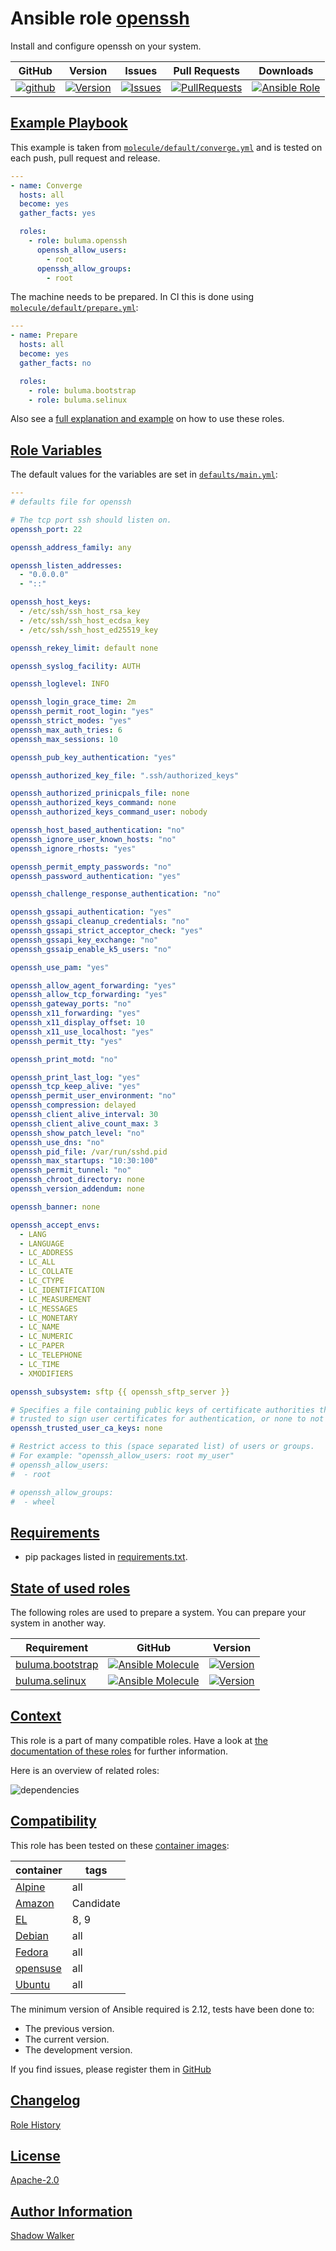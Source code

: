 # Ansible role [openssh](https://galaxy.ansible.com/ui/standalone/roles/buluma/openssh/documentation)

Install and configure openssh on your system.

|GitHub|Version|Issues|Pull Requests|Downloads|
|------|-------|------|-------------|---------|
|[![github](https://github.com/buluma/ansible-role-openssh/actions/workflows/molecule.yml/badge.svg)](https://github.com/buluma/ansible-role-openssh/actions/workflows/molecule.yml)|[![Version](https://img.shields.io/github/release/buluma/ansible-role-openssh.svg)](https://github.com/buluma/ansible-role-openssh/releases/)|[![Issues](https://img.shields.io/github/issues/buluma/ansible-role-openssh.svg)](https://github.com/buluma/ansible-role-openssh/issues/)|[![PullRequests](https://img.shields.io/github/issues-pr-closed-raw/buluma/ansible-role-openssh.svg)](https://github.com/buluma/ansible-role-openssh/pulls/)|[![Ansible Role](https://img.shields.io/ansible/role/d/buluma/openssh)](https://galaxy.ansible.com/ui/standalone/roles/buluma/openssh/documentation)|

## [Example Playbook](#example-playbook)

This example is taken from [`molecule/default/converge.yml`](https://github.com/buluma/ansible-role-openssh/blob/master/molecule/default/converge.yml) and is tested on each push, pull request and release.

```yaml
---
- name: Converge
  hosts: all
  become: yes
  gather_facts: yes

  roles:
    - role: buluma.openssh
      openssh_allow_users:
        - root
      openssh_allow_groups:
        - root
```

The machine needs to be prepared. In CI this is done using [`molecule/default/prepare.yml`](https://github.com/buluma/ansible-role-openssh/blob/master/molecule/default/prepare.yml):

```yaml
---
- name: Prepare
  hosts: all
  become: yes
  gather_facts: no

  roles:
    - role: buluma.bootstrap
    - role: buluma.selinux
```

Also see a [full explanation and example](https://buluma.github.io/how-to-use-these-roles.html) on how to use these roles.

## [Role Variables](#role-variables)

The default values for the variables are set in [`defaults/main.yml`](https://github.com/buluma/ansible-role-openssh/blob/master/defaults/main.yml):

```yaml
---
# defaults file for openssh

# The tcp port ssh should listen on.
openssh_port: 22

openssh_address_family: any

openssh_listen_addresses:
  - "0.0.0.0"
  - "::"

openssh_host_keys:
  - /etc/ssh/ssh_host_rsa_key
  - /etc/ssh/ssh_host_ecdsa_key
  - /etc/ssh/ssh_host_ed25519_key

openssh_rekey_limit: default none

openssh_syslog_facility: AUTH

openssh_loglevel: INFO

openssh_login_grace_time: 2m
openssh_permit_root_login: "yes"
openssh_strict_modes: "yes"
openssh_max_auth_tries: 6
openssh_max_sessions: 10

openssh_pub_key_authentication: "yes"

openssh_authorized_key_file: ".ssh/authorized_keys"

openssh_authorized_prinicpals_file: none
openssh_authorized_keys_command: none
openssh_authorized_keys_command_user: nobody

openssh_host_based_authentication: "no"
openssh_ignore_user_known_hosts: "no"
openssh_ignore_rhosts: "yes"

openssh_permit_empty_passwords: "no"
openssh_password_authentication: "yes"

openssh_challenge_response_authentication: "no"

openssh_gssapi_authentication: "yes"
openssh_gssapi_cleanup_credentials: "no"
openssh_gssapi_strict_acceptor_check: "yes"
openssh_gssapi_key_exchange: "no"
openssh_gssaip_enable_k5_users: "no"

openssh_use_pam: "yes"

openssh_allow_agent_forwarding: "yes"
openssh_allow_tcp_forwarding: "yes"
openssh_gateway_ports: "no"
openssh_x11_forwarding: "yes"
openssh_x11_display_offset: 10
openssh_x11_use_localhost: "yes"
openssh_permit_tty: "yes"

openssh_print_motd: "no"

openssh_print_last_log: "yes"
openssh_tcp_keep_alive: "yes"
openssh_permit_user_environment: "no"
openssh_compression: delayed
openssh_client_alive_interval: 30
openssh_client_alive_count_max: 3
openssh_show_patch_level: "no"
openssh_use_dns: "no"
openssh_pid_file: /var/run/sshd.pid
openssh_max_startups: "10:30:100"
openssh_permit_tunnel: "no"
openssh_chroot_directory: none
openssh_version_addendum: none

openssh_banner: none

openssh_accept_envs:
  - LANG
  - LANGUAGE
  - LC_ADDRESS
  - LC_ALL
  - LC_COLLATE
  - LC_CTYPE
  - LC_IDENTIFICATION
  - LC_MEASUREMENT
  - LC_MESSAGES
  - LC_MONETARY
  - LC_NAME
  - LC_NUMERIC
  - LC_PAPER
  - LC_TELEPHONE
  - LC_TIME
  - XMODIFIERS

openssh_subsystem: sftp {{ openssh_sftp_server }}

# Specifies a file containing public keys of certificate authorities that are
# trusted to sign user certificates for authentication, or none to not use one.
openssh_trusted_user_ca_keys: none

# Restrict access to this (space separated list) of users or groups.
# For example: "openssh_allow_users: root my_user"
# openssh_allow_users:
#  - root

# openssh_allow_groups:
#  - wheel
```

## [Requirements](#requirements)

- pip packages listed in [requirements.txt](https://github.com/buluma/ansible-role-openssh/blob/master/requirements.txt).

## [State of used roles](#state-of-used-roles)

The following roles are used to prepare a system. You can prepare your system in another way.

| Requirement | GitHub | Version |
|-------------|--------|--------|
|[buluma.bootstrap](https://galaxy.ansible.com/buluma/bootstrap)|[![Ansible Molecule](https://github.com/buluma/ansible-role-bootstrap/actions/workflows/molecule.yml/badge.svg)](https://github.com/buluma/ansible-role-bootstrap/actions/workflows/molecule.yml)|[![Version](https://img.shields.io/github/release/buluma/ansible-role-bootstrap.svg)](https://github.com/shadowwalker/ansible-role-bootstrap)|
|[buluma.selinux](https://galaxy.ansible.com/buluma/selinux)|[![Ansible Molecule](https://github.com/buluma/ansible-role-selinux/actions/workflows/molecule.yml/badge.svg)](https://github.com/buluma/ansible-role-selinux/actions/workflows/molecule.yml)|[![Version](https://img.shields.io/github/release/buluma/ansible-role-selinux.svg)](https://github.com/shadowwalker/ansible-role-selinux)|

## [Context](#context)

This role is a part of many compatible roles. Have a look at [the documentation of these roles](https://buluma.github.io/) for further information.

Here is an overview of related roles:

![dependencies](https://raw.githubusercontent.com/buluma/ansible-role-openssh/png/requirements.png "Dependencies")

## [Compatibility](#compatibility)

This role has been tested on these [container images](https://hub.docker.com/u/buluma):

|container|tags|
|---------|----|
|[Alpine](https://hub.docker.com/r/buluma/alpine)|all|
|[Amazon](https://hub.docker.com/r/buluma/amazonlinux)|Candidate|
|[EL](https://hub.docker.com/r/buluma/enterpriselinux)|8, 9|
|[Debian](https://hub.docker.com/r/buluma/debian)|all|
|[Fedora](https://hub.docker.com/r/buluma/fedora)|all|
|[opensuse](https://hub.docker.com/r/buluma/opensuse)|all|
|[Ubuntu](https://hub.docker.com/r/buluma/ubuntu)|all|

The minimum version of Ansible required is 2.12, tests have been done to:

- The previous version.
- The current version.
- The development version.

If you find issues, please register them in [GitHub](https://github.com/buluma/ansible-role-openssh/issues)

## [Changelog](#changelog)

[Role History](https://github.com/buluma/ansible-role-openssh/blob/master/CHANGELOG.md)

## [License](#license)

[Apache-2.0](https://github.com/buluma/ansible-role-openssh/blob/master/LICENSE)

## [Author Information](#author-information)

[Shadow Walker](https://buluma.github.io/)

